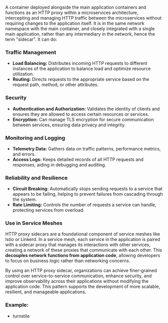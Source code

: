 A container deployed alongside the main application containers and functions as an HTTP proxy within a microservices architecture, intercepting and managing HTTP traffic between the microservices without requiring changes to the application itself.
It is in the same network namespace with the main container, and closely integrated with a single main application, rather than any intermediary in the network, hence the term "sidecar". It can do:

### Traffic Management
- **Load Balancing:** Distributes incoming HTTP requests to different instances of the application to balance load and optimize resource utilization.
- **Routing:** Directs requests to the appropriate service based on the request path, method, or other attributes.

### Security
- **Authentication and Authorization:** Validates the identity of clients and ensures they are allowed to access certain resources or services.
- **Encryption:** Can manage TLS encryption for secure communication between services, ensuring data privacy and integrity.

### Monitoring and Logging
- **Telemetry Data:** Gathers data on traffic patterns, performance metrics, and errors.
- **Access Logs:** Keeps detailed records of all HTTP requests and responses, aiding in debugging and auditing.

### Reliability and Resilience
- **Circuit Breaking:** Automatically stops sending requests to a service that appears to be failing, helping to prevent failures from cascading through the system.
- **Rate Limiting:** Controls the number of requests a service can handle, protecting services from overload.

### Use in Service Meshes
HTTP proxy sidecars are a foundational component of service meshes like Istio or Linkerd. In a service mesh, each service in the application is paired with a sidecar proxy that manages its interactions with other services, creating a network of these proxies that communicate with each other. This **decouples network functions from application code**, allowing developers to focus on business logic rather than networking concerns.

By using an HTTP proxy sidecar, organizations can achieve finer-grained control over service-to-service communication, enhance security, and improve observability across their applications without modifying the application code. This pattern supports the development of more scalable, resilient, and manageable applications.

### Example:
- turnstile